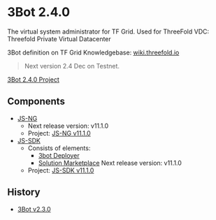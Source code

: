 # 3Bot 2.4.0

The virtual system administrator for TF Grid.
Used for ThreeFold VDC: Threefold Private Virtual Datacenter

3Bot definition on TF Grid Knowledgebase: [wiki.threefold.io](https://wiki.threefold.io/#/grid_what?id=the-3bot)

> Next version 2.4 Dec on Testnet. 

[3Bot 2.4.0 Project](https://github.com/orgs/threefoldtech/projects/129)

## Components

- [JS-NG](https://github.com/threefoldtech/js-ng)
    - Next release version: v11.1.0
    - Project: [JS-NG v11.1.0](https://github.com/threefoldtech/js-ng/projects/1)
- [JS-SDK](https://github.com/threefoldtech/js-sdk)
    -   Consists of elements:
        - [3bot Deployer](https://github.com/threefoldtech/js-sdk/tree/development/jumpscale/packages/threebot_deployer)
        - [Solution Marketplace](https://github.com/threefoldtech/js-sdk/tree/development/jumpscale/packages/marketplace)
    Next release version: v11.1.0
    - Project: [JS-SDK v11.1.0](https://github.com/threefoldtech/js-sdk/projects/1)

## History

- [3Bot v2.3.0](3bot2.3.md)
